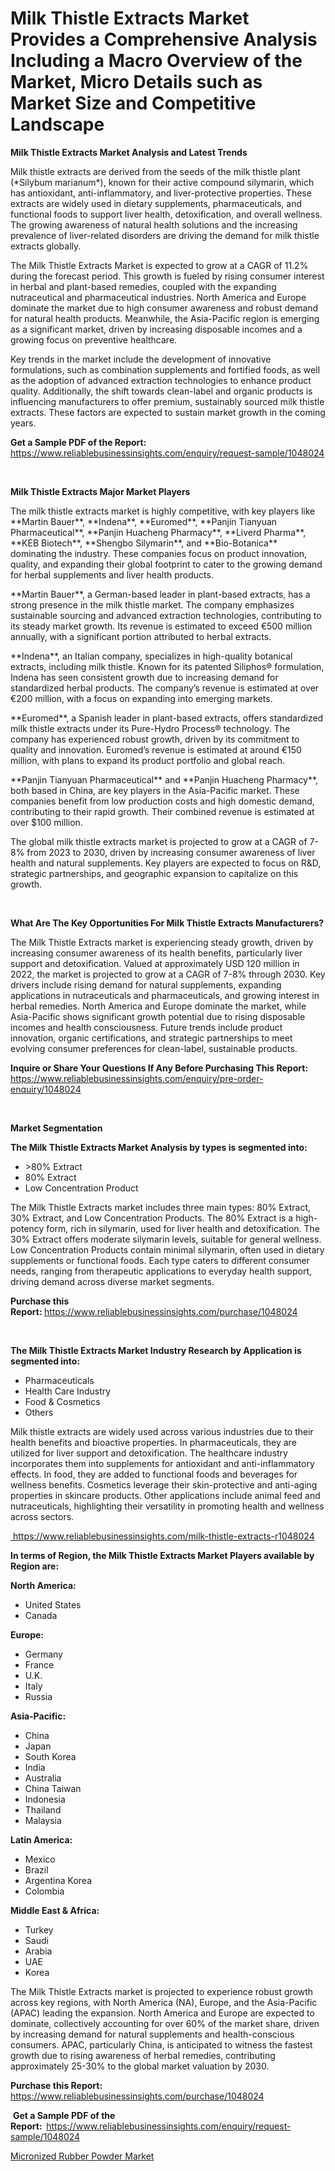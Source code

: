 <p><h1>Milk Thistle Extracts Market Provides a Comprehensive Analysis Including a Macro Overview of the Market, Micro Details such as Market Size and Competitive Landscape</h1></p><p><strong>Milk Thistle Extracts Market Analysis and Latest Trends</strong></p>
<p><p>Milk thistle extracts are derived from the seeds of the milk thistle plant (*Silybum marianum*), known for their active compound silymarin, which has antioxidant, anti-inflammatory, and liver-protective properties. These extracts are widely used in dietary supplements, pharmaceuticals, and functional foods to support liver health, detoxification, and overall wellness. The growing awareness of natural health solutions and the increasing prevalence of liver-related disorders are driving the demand for milk thistle extracts globally.</p><p>The Milk Thistle Extracts Market is expected to grow at a CAGR of 11.2% during the forecast period. This growth is fueled by rising consumer interest in herbal and plant-based remedies, coupled with the expanding nutraceutical and pharmaceutical industries. North America and Europe dominate the market due to high consumer awareness and robust demand for natural health products. Meanwhile, the Asia-Pacific region is emerging as a significant market, driven by increasing disposable incomes and a growing focus on preventive healthcare.</p><p>Key trends in the market include the development of innovative formulations, such as combination supplements and fortified foods, as well as the adoption of advanced extraction technologies to enhance product quality. Additionally, the shift towards clean-label and organic products is influencing manufacturers to offer premium, sustainably sourced milk thistle extracts. These factors are expected to sustain market growth in the coming years.</p></p>
<p><strong>Get a Sample PDF of the Report:&nbsp;</strong> <a href="https://www.reliablebusinessinsights.com/enquiry/request-sample/1048024?utm_campaign=2139&utm_medium=2&utm_source=Github&utm_content=ia&utm_term=27012025&utm_id=milk-thistle-extracts">https://www.reliablebusinessinsights.com/enquiry/request-sample/1048024</a></p>
<p>&nbsp;</p>
<p><strong>Milk Thistle Extracts Major Market Players</strong></p>
<p><p>The milk thistle extracts market is highly competitive, with key players like **Martin Bauer**, **Indena**, **Euromed**, **Panjin Tianyuan Pharmaceutical**, **Panjin Huacheng Pharmacy**, **Liverd Pharma**, **KEB Biotech**, **Shengbo Silymarin**, and **Bio-Botanica** dominating the industry. These companies focus on product innovation, quality, and expanding their global footprint to cater to the growing demand for herbal supplements and liver health products.</p><p>**Martin Bauer**, a German-based leader in plant-based extracts, has a strong presence in the milk thistle market. The company emphasizes sustainable sourcing and advanced extraction technologies, contributing to its steady market growth. Its revenue is estimated to exceed €500 million annually, with a significant portion attributed to herbal extracts.</p><p>**Indena**, an Italian company, specializes in high-quality botanical extracts, including milk thistle. Known for its patented Siliphos® formulation, Indena has seen consistent growth due to increasing demand for standardized herbal products. The company’s revenue is estimated at over €200 million, with a focus on expanding into emerging markets.</p><p>**Euromed**, a Spanish leader in plant-based extracts, offers standardized milk thistle extracts under its Pure-Hydro Process® technology. The company has experienced robust growth, driven by its commitment to quality and innovation. Euromed’s revenue is estimated at around €150 million, with plans to expand its product portfolio and global reach.</p><p>**Panjin Tianyuan Pharmaceutical** and **Panjin Huacheng Pharmacy**, both based in China, are key players in the Asia-Pacific market. These companies benefit from low production costs and high domestic demand, contributing to their rapid growth. Their combined revenue is estimated at over $100 million.</p><p>The global milk thistle extracts market is projected to grow at a CAGR of 7-8% from 2023 to 2030, driven by increasing consumer awareness of liver health and natural supplements. Key players are expected to focus on R&D, strategic partnerships, and geographic expansion to capitalize on this growth.</p></p>
<p>&nbsp;</p>
<p><strong>What Are The Key Opportunities For Milk Thistle Extracts Manufacturers?</strong></p>
<p><p>The Milk Thistle Extracts market is experiencing steady growth, driven by increasing consumer awareness of its health benefits, particularly liver support and detoxification. Valued at approximately USD 120 million in 2022, the market is projected to grow at a CAGR of 7-8% through 2030. Key drivers include rising demand for natural supplements, expanding applications in nutraceuticals and pharmaceuticals, and growing interest in herbal remedies. North America and Europe dominate the market, while Asia-Pacific shows significant growth potential due to rising disposable incomes and health consciousness. Future trends include product innovation, organic certifications, and strategic partnerships to meet evolving consumer preferences for clean-label, sustainable products.</p></p>
<p><strong>Inquire or Share Your Questions If Any Before Purchasing This Report:</strong> <a href="https://www.reliablebusinessinsights.com/enquiry/pre-order-enquiry/1048024?utm_campaign=2139&utm_medium=2&utm_source=Github&utm_content=ia&utm_term=27012025&utm_id=milk-thistle-extracts">https://www.reliablebusinessinsights.com/enquiry/pre-order-enquiry/1048024</a></p>
<p>&nbsp;</p>
<p><strong>Market Segmentation</strong></p>
<p><strong>The Milk Thistle Extracts Market Analysis by types is segmented into:</strong></p>
<p><ul><li>>80% Extract</li><li>80% Extract</li><li>Low Concentration Product</li></ul></p>
<p><p>The Milk Thistle Extracts market includes three main types: 80% Extract, 30% Extract, and Low Concentration Products. The 80% Extract is a high-potency form, rich in silymarin, used for liver health and detoxification. The 30% Extract offers moderate silymarin levels, suitable for general wellness. Low Concentration Products contain minimal silymarin, often used in dietary supplements or functional foods. Each type caters to different consumer needs, ranging from therapeutic applications to everyday health support, driving demand across diverse market segments.</p></p>
<p><strong>Purchase this Report:&nbsp;</strong><a href="https://www.reliablebusinessinsights.com/purchase/1048024?utm_campaign=2139&utm_medium=2&utm_source=Github&utm_content=ia&utm_term=27012025&utm_id=milk-thistle-extracts">https://www.reliablebusinessinsights.com/purchase/1048024</a></p>
<p>&nbsp;</p>
<p><strong>The Milk Thistle Extracts Market Industry Research by Application is segmented into:</strong></p>
<p><ul><li>Pharmaceuticals</li><li>Health Care Industry</li><li>Food & Cosmetics</li><li>Others</li></ul></p>
<p><p>Milk thistle extracts are widely used across various industries due to their health benefits and bioactive properties. In pharmaceuticals, they are utilized for liver support and detoxification. The healthcare industry incorporates them into supplements for antioxidant and anti-inflammatory effects. In food, they are added to functional foods and beverages for wellness benefits. Cosmetics leverage their skin-protective and anti-aging properties in skincare products. Other applications include animal feed and nutraceuticals, highlighting their versatility in promoting health and wellness across sectors.</p></p>
<p><a href="https://www.reliablebusinessinsights.com/milk-thistle-extracts-r1048024?utm_campaign=2139&utm_medium=2&utm_source=Github&utm_content=ia&utm_term=27012025&utm_id=milk-thistle-extracts">&nbsp;https://www.reliablebusinessinsights.com/milk-thistle-extracts-r1048024</a></p>
<p><strong>In terms of Region, the Milk Thistle Extracts Market Players available by Region are:</strong></p>
<p>
    <p> <strong> North America: </strong>
        <ul>
            <li>United States</li>
            <li>Canada</li>
        </ul>
        </p> 
    <p> <strong> Europe: </strong>
        <ul>
            <li>Germany</li>
            <li>France</li>
            <li>U.K.</li>
            <li>Italy</li>
            <li>Russia</li>
        </ul>
        </p> 
    <p> <strong> Asia-Pacific: </strong>
        <ul>
            <li>China</li>
            <li>Japan</li>
            <li>South Korea</li>
            <li>India</li>
            <li>Australia</li>
            <li>China Taiwan</li>
            <li>Indonesia</li>
            <li>Thailand</li>
            <li>Malaysia</li>
        </ul>
        </p> 
    <p> <strong> Latin America: </strong>
        <ul>
            <li>Mexico</li>
            <li>Brazil</li>
            <li>Argentina Korea</li>
            <li>Colombia</li>
        </ul>
        </p> 
    <p> <strong> Middle East & Africa: </strong>
        <ul>
            <li>Turkey</li>
            <li>Saudi</li>
            <li>Arabia</li>
            <li>UAE</li>
            <li>Korea</li>
        </ul>
    </p>
    </p>
<p><p>The Milk Thistle Extracts market is projected to experience robust growth across key regions, with North America (NA), Europe, and the Asia-Pacific (APAC) leading the expansion. North America and Europe are expected to dominate, collectively accounting for over 60% of the market share, driven by increasing demand for natural supplements and health-conscious consumers. APAC, particularly China, is anticipated to witness the fastest growth due to rising awareness of herbal remedies, contributing approximately 25-30% to the global market valuation by 2030.</p></p>
<p><strong>Purchase this Report: </strong><a href="https://www.reliablebusinessinsights.com/purchase/1048024?utm_campaign=2139&utm_medium=2&utm_source=Github&utm_content=ia&utm_term=27012025&utm_id=milk-thistle-extracts">https://www.reliablebusinessinsights.com/purchase/1048024</a></p>
<p>&nbsp;<strong>Get a Sample PDF of the Report:&nbsp;&nbsp;</strong><a href="https://www.reliablebusinessinsights.com/enquiry/request-sample/1048024?utm_campaign=2139&utm_medium=2&utm_source=Github&utm_content=ia&utm_term=27012025&utm_id=milk-thistle-extracts">https://www.reliablebusinessinsights.com/enquiry/request-sample/1048024</a></p>
<p><strong></strong></p>
<p><p><a href="https://github.com/luckyshygirl/Market-Research-Report-List-7/blob/main/micronized-rubber-powder-market.md?utm_campaign=2139&utm_medium=2&utm_source=Github&utm_content=ia&utm_term=27012025&utm_id=milk-thistle-extracts">Micronized Rubber Powder Market</a></p></p>